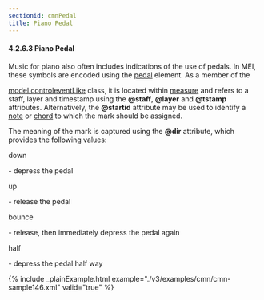 ```yaml
---
sectionid: cmnPedal
title: Piano Pedal
---
```



<h4 id="cmnPedal">
   <span class="headingNumber">4.2.6.3</span>
   <span class="head">Piano Pedal</span>
</h4>
Music for piano also often includes indications of the use of pedals. In MEI, these
symbols are encoded using the 
<a class="link_odd_elementSpec" href="/v3/elements/pedal">pedal</a> element. As a member of the

<a class="link_odd" href="/v3/model-classes/model.controleventLike">model.controleventLike</a> class, it is located within 
<a class="link_odd_elementSpec" href="/v3/elements/measure">measure</a> and refers to a staff, layer and timestamp using the
**@staff**, **@layer** and **@tstamp** attributes. Alternatively, the
**@startid** attribute may be used to identify a 
<a class="link_odd_elementSpec" href="/v3/elements/note">note</a> or 
<a class="link_odd_elementSpec" href="/v3/elements/chord">chord</a> to which the mark should be assigned.

The meaning of the mark is captured using the **@dir** attribute, which provides
the following values:


<span class="list">
   
   <span class="label">down</span>
   
   <span class="item"> - depress the pedal</span>
   
   <span class="label">up</span>
   
   <span class="item"> - release the pedal</span>
   
   <span class="label">bounce</span>
   
   <span class="item"> - release, then immediately depress the pedal again</span>
   
   <span class="label">half</span>
   
   <span class="item"> - depress the pedal half way</span>
   
</span>

{% include _plainExample.html example="./v3/examples/cmn/cmn-sample146.xml" valid="true" %}

